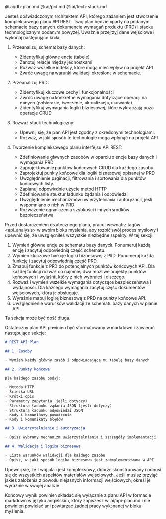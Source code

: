 <db-plan>
@.ai/db-plan.md
</db-plan>

<prd>
@.ai/prd.md
</prd>

<tech-stack>
@.ai/tech-stack.md
</tech-stack>

Jesteś doświadczonym architektem API, którego zadaniem jest stworzenie kompleksowego planu API REST. Twój plan będzie oparty na podanym schemacie bazy danych, dokumencie wymagań produktu (PRD) i stacku technologicznym podanym powyżej. Uważnie przejrzyj dane wejściowe i wykonaj następujące kroki:

1. Przeanalizuj schemat bazy danych:
   - Zidentyfikuj główne encje (tabele)
   - Zanotuj relacje między jednostkami
   - Rozważ wszelkie indeksy, które mogą mieć wpływ na projekt API
   - Zwróć uwagę na warunki walidacji określone w schemacie.

2. Przeanalizuj PRD:
   - Zidentyfikuj kluczowe cechy i funkcjonalności
   - Zwróć uwagę na konkretne wymagania dotyczące operacji na danych (pobieranie, tworzenie, aktualizacja, usuwanie)
   - Zidentyfikuj wymagania logiki biznesowej, które wykraczają poza operacje CRUD

3. Rozważ stack technologiczny:
   - Upewnij się, że plan API jest zgodny z określonymi technologiami.
   - Rozważ, w jaki sposób te technologie mogą wpłynąć na projekt API

4. Tworzenie kompleksowego planu interfejsu API REST:
   - Zdefiniowanie głównych zasobów w oparciu o encje bazy danych i wymagania PRD
   - Zaprojektowanie punktów końcowych CRUD dla każdego zasobu
   - Zaprojektuj punkty końcowe dla logiki biznesowej opisanej w PRD
   - Uwzględnienie paginacji, filtrowania i sortowania dla punktów końcowych listy.
   - Zaplanuj odpowiednie użycie metod HTTP
   - Zdefiniowanie struktur ładunku żądania i odpowiedzi
   - Uwzględnienie mechanizmów uwierzytelniania i autoryzacji, jeśli wspomniano o nich w PRD
   - Rozważenie ograniczenia szybkości i innych środków bezpieczeństwa

Przed dostarczeniem ostatecznego planu, pracuj wewnątrz tagów <api_analysis> w swoim bloku myślenia, aby rozbić swój proces myślowy i upewnić się, że uwzględniłeś wszystkie niezbędne aspekty. W tej sekcji:

1. Wymień główne encje ze schematu bazy danych. Ponumeruj każdą encję i zacytuj odpowiednią część schematu.
2. Wymień kluczowe funkcje logiki biznesowej z PRD. Ponumeruj każdą funkcję i zacytuj odpowiednią część PRD.
3. Zmapuj funkcje z PRD do potencjalnych punktów końcowych API. Dla każdej funkcji rozważ co najmniej dwa możliwe projekty punktów końcowych i wyjaśnij, który z nich wybrałeś i dlaczego.
4. Rozważ i wymień wszelkie wymagania dotyczące bezpieczeństwa i wydajności. Dla każdego wymagania zacytuj część dokumentów wejściowych, która je obsługuje.
5. Wyraźnie mapuj logikę biznesową z PRD na punkty końcowe API.
6. Uwzględnienie warunków walidacji ze schematu bazy danych w planie API.

Ta sekcja może być dość długa.

Ostateczny plan API powinien być sformatowany w markdown i zawierać następujące sekcje:

```markdown
# REST API Plan

## 1. Zasoby

- Wymień każdy główny zasób i odpowiadającą mu tabelę bazy danych

## 2. Punkty końcowe

Dla każdego zasobu podaj:

- Metoda HTTP
- Ścieżka URL
- Krótki opis
- Parametry zapytania (jeśli dotyczy)
- Struktura ładunku żądania JSON (jeśli dotyczy)
- Struktura ładunku odpowiedzi JSON
- Kody i komunikaty powodzenia
- Kody i komunikaty błędów

## 3. Uwierzytelnianie i autoryzacja

- Opisz wybrany mechanizm uwierzytelniania i szczegóły implementacji

## 4. Walidacja i logika biznesowa

- Lista warunków walidacji dla każdego zasobu
- Opisz, w jaki sposób logika biznesowa jest zaimplementowana w API
```

Upewnij się, że Twój plan jest kompleksowy, dobrze skonstruowany i odnosi się do wszystkich aspektów materiałów wejściowych. Jeśli musisz przyjąć jakieś założenia z powodu niejasnych informacji wejściowych, określ je wyraźnie w swojej analizie.

Końcowy wynik powinien składać się wyłącznie z planu API w formacie markdown w języku angielskim, który zapiszesz w .ai/api-plan.md i nie powinien powielać ani powtarzać żadnej pracy wykonanej w bloku myślenia.
